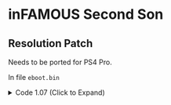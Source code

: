 # inFAMOUS Second Son

## Resolution Patch

Needs to be ported for PS4 Pro.

In file `eboot.bin`

<details>
<summary>Code 1.07 (Click to Expand)</summary>

```
# Base
C7 43 0C 80 07 00 00 C7 43 10 38 04 00 00

# Presets:

# 720p target
C7 43 0C 00 05 00 00 C7 43 10 D0 02 00 00

# 540p target

C7 43 0C C0 03 00 00 C7 43 10 1C 02 00 00
```

</details>
